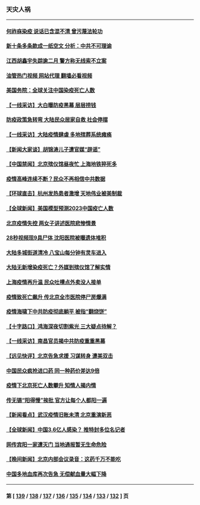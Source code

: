 ### 天灾人祸
---
#### [何祚庥染疫 说话已含混不清 曾污蔑法轮功](../../pages/ncid280/n13887971.md?12201645) 
#### [新十条多条款成一纸空文 分析：中共不可理谕](../../pages/ncid280/n13887705.md?12201645) 
#### [江西胡鑫宇失踪逾二月 警方称无线索不立案](../../pages/ncid280/n13887906.md?12201645) 
#### [油管热门视频 网站代理 翻墙必看视频](http://138.2.39.72:81/youtube.html?epic-marker?12201645)
#### [美国务院：全球关注中国染疫死亡人数](../../pages/ncid280/n13887864.md?12201645) 
#### [【一线采访】大白曝防疫黑幕 层层捞钱](../../pages/ncid280/n13887676.md?12201645) 
#### [防疫政策急转弯 大陆民众居家自救 社会停摆](../../pages/ncid280/n13887804.md?12201645) 
#### [【一线采访】大陆疫情肆虐 多地殡葬系统瘫痪](../../pages/ncid280/n13887606.md?12201645) 
#### [【新闻大家谈】胡锦涛儿子遭官媒“辟谣”](../../pages/ncid280/n13887720.md?12201645) 
#### [【中国禁闻】北京殡仪馆昼夜忙 上海地铁猝死多](../../pages/ncid280/n13887643.md?12201645) 
#### [疫情高峰连续不断？民众不再相信中共数据](../../pages/ncid280/n13887570.md?12201645) 
#### [【环球直击】杭州发热患者激增 天地伟业被美制裁](../../pages/ncid280/n13887644.md?12201645) 
#### [【全球新闻】美国模型预测2023中国疫亡人数](../../pages/ncid280/n13887645.md?12201645) 
#### [北京疫情失控 两女子讲述医院悲惨情景](../../pages/ncid280/n13887553.md?12201645) 
#### [28秒视频现9具尸体 沈阳医院被曝遗体堆积](../../pages/ncid280/n13887513.md?12201645) 
#### [大陆多城街道清冷 八宝山每分钟有灵车进入](../../pages/ncid280/n13887315.md?12201645) 
#### [大陆无新增染疫死亡？外媒到殡仪馆了解实情](../../pages/ncid280/n13887272.md?12201645) 
#### [上海疫情再升温 民众吐槽点外卖没人接单](../../pages/ncid280/n13887067.md?12201645) 
#### [疫情致死亡飙升 传北京全市医院停尸房爆满](../../pages/ncid280/n13886986.md?12201645) 
#### [疫情海啸下中共防疫彻底躺平 被指“翻烧饼”](../../pages/ncid280/n13886875.md?12201645) 
#### [【十字路口】鸿海深夜切割紫光 三大疑点待解？](../../pages/ncid280/n13886768.md?12201645) 
#### [【一线采访】南昌官员揭中共防疫重重黑幕](../../pages/ncid280/n13886703.md?12201645) 
#### [【远见快评】北京告急求援 习谋转身 遭美双击](../../pages/ncid280/n13886518.md?12201645) 
#### [中国民众疯抢进口药 同一种药价差达9倍](../../pages/ncid280/n13886761.md?12201645) 
#### [疫情下北京死亡人数攀升 知情人揭内情](../../pages/ncid280/n13886705.md?12201645) 
#### [传无锡“阳得慢”挨批 官方让每个人都阳一遍](../../pages/ncid280/n13886707.md?12201645) 
#### [【新闻看点】武汉疫情旧账未清 北京重演新恶](../../pages/ncid280/n13886438.md?12201645) 
#### [【全球新闻】中国3.6亿人感染？ 推特封多位名记者](../../pages/ncid280/n13886689.md?12201645) 
#### [网传宾阳一家遭灭门 当地通报暂无生命危险](../../pages/ncid280/n13886681.md?12201645) 
#### [【晚间新闻】北京内部会议录音：这药千万不能吃](../../pages/ncid280/n13886691.md?12201645) 
#### [中国多地血库再次告急 无偿献血量大幅下降](../../pages/ncid280/n13886675.md?12201645) 

---
#### 第 [ [139](./139.md?12201645) / [138](./138.md?12201645) / [137](./137.md?12201645) / [136](./136.md?12201645) / [135](./135.md?12201645) / [134](./134.md?12201645) / [133](./133.md?12201645) / [132](./132.md?12201645) ] 页
